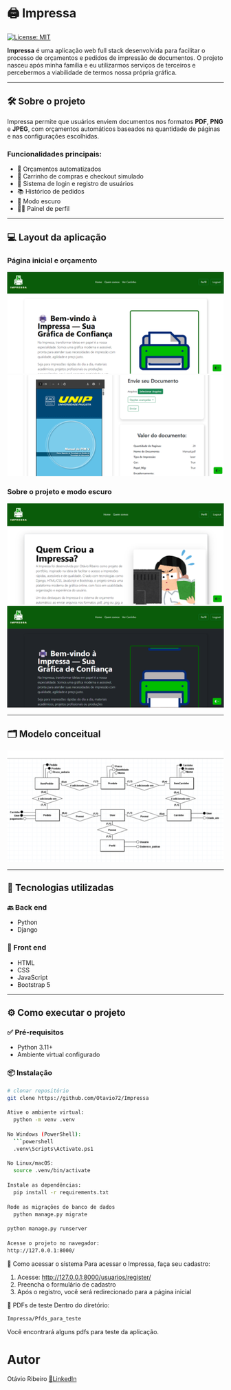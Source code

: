 # 🖨️ Impressa

[![License: MIT](https://img.shields.io/badge/License-MIT-green.svg)](https://github.com/Otavio72/Impressa/blob/main/LICENSE)

**Impressa** é uma aplicação web full stack desenvolvida para facilitar o processo de orçamentos e pedidos de impressão de documentos. O projeto nasceu após minha família e eu utilizarmos serviços de terceiros e percebermos a viabilidade de termos nossa própria gráfica.

---

## 🛠️ Sobre o projeto

Impressa permite que usuários enviem documentos nos formatos **PDF**, **PNG** e **JPEG**, com orçamentos automáticos baseados na quantidade de páginas e nas configurações escolhidas.

### Funcionalidades principais:

- 🧾 Orçamentos automatizados
- 🛒 Carrinho de compras e checkout simulado
- 🔐 Sistema de login e registro de usuários
- 📚 Histórico de pedidos
- 🌙 Modo escuro
- 🧑‍💼 Painel de perfil

---

## 💻 Layout da aplicação

### Página inicial e orçamento
![Página Inicial](assets/impressa1.png)
![Orçamento](assets/impressa4.png)

### Sobre o projeto e modo escuro
![Sobre o projeto](assets/impressa5.png)
![Modo escuro](assets/impressaescuro.png)

---

## 🗂️ Modelo conceitual

![Modelo Conceitual](assets/modelo_impressa.png)

---

## 🚀 Tecnologias utilizadas

### 🔙 Back end
- Python
- Django

### 🎨 Front end
- HTML
- CSS
- JavaScript
- Bootstrap 5

---

## ⚙️ Como executar o projeto

### ✅ Pré-requisitos

- Python 3.11+
- Ambiente virtual configurado

### 📦 Instalação

```bash
# clonar repositório
git clone https://github.com/Otavio72/Impressa

Ative o ambiente virtual:
  python -m venv .venv

No Windows (PowerShell):
  ```powershell
  .venv\Scripts\Activate.ps1

No Linux/macOS:
  source .venv/bin/activate

Instale as dependências:
  pip install -r requirements.txt

Rode as migrações do banco de dados
  python manage.py migrate

python manage.py runserver

Acesse o projeto no navegador:
http://127.0.0.1:8000/
```
👤 Como acessar o sistema
Para acessar o Impressa, faça seu cadastro:
1. Acesse: http://127.0.0.1:8000/usuarios/register/
2. Preencha o formulário de cadastro
3. Após o registro, você será redirecionado para a página inicial

📁 PDFs de teste
Dentro do diretório:

```makefile
Impressa/Pfds_para_teste
```
Você encontrará alguns pdfs para teste da aplicação.


# Autor
Otávio Ribeiro
[🔗LinkedIn](https://www.linkedin.com/in/otávio-ribeiro-57a359197)
